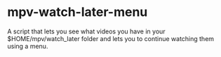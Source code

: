 # mpv-watch-later-menu
A script that lets you see what videos you have in your $HOME/mpv/watch_later folder and lets you to continue watching them using a menu.
